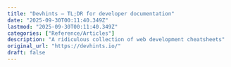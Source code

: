 ```yaml
---
title: "Devhints — TL;DR for developer documentation"
date: "2025-09-30T00:11:40.349Z"
lastmod: "2025-09-30T00:11:40.349Z"
categories: ["Reference/Articles"]
description: "A ridiculous collection of web development cheatsheets"
original_url: "https://devhints.io/"
draft: false
---
```

